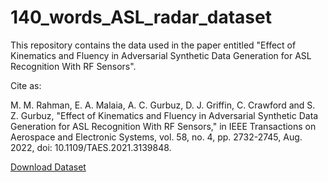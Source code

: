 # 140_words_ASL_radar_dataset

This repository contains the data used in the paper entitled "Effect of Kinematics and Fluency in Adversarial Synthetic Data Generation for ASL Recognition With RF Sensors".

Cite as:

M. M. Rahman, E. A. Malaia, A. C. Gurbuz, D. J. Griffin, C. Crawford and S. Z. Gurbuz, "Effect of Kinematics and Fluency in Adversarial Synthetic Data Generation for ASL Recognition With RF Sensors," in IEEE Transactions on Aerospace and Electronic Systems, vol. 58, no. 4, pp. 2732-2745, Aug. 2022, doi: 10.1109/TAES.2021.3139848.

[Download Dataset](https://storage.cloud.google.com/140_words_native_asl_dataset)
